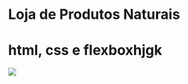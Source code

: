 # Loja de Produtos Naturais

# html, css e flexboxhjgk
<img src="https://raw.githubusercontent.com/dieegobs/loja-de-produtos-naturais/refs/heads/main/images/Site.png"/>


